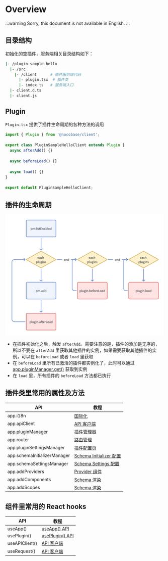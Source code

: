 # Overview

:::warning
Sorry, this document is not available in English.
:::

## 目录结构

初始化的空插件，服务端相关目录结构如下：

```bash
|- /plugin-sample-hello
  |- /src
    |- /client      # 插件服务端代码
      |- plugin.tsx  # 插件类
      |- index.ts   # 服务端入口
  |- client.d.ts
  |- client.js
```

## Plugin

`Plugin.tsx` 提供了插件生命周期的各种方法的调用

```ts
import { Plugin } from '@nocobase/client';

export class PluginSampleHelloClient extends Plugin {
  async afterAdd() {}

  async beforeLoad() {}

  async load() {}
}

export default PluginSampleHelloClient;
```

## 插件的生命周期

<img alt="插件的生命周期" src="./image.png" style="width: 600px;" />

- 在插件初始化之后，触发 `afterAdd`。需要注意的是，插件的添加是无序的，所以不要在 `afterAdd` 里获取其他插件的实例，如果需要获取其他插件的实例，可以在 `beforeLoad` 或者 `load` 里获取
- 在 `beforeLoad` 里所有已激活的插件都实例化了，此时可以通过 [app.pluginManager.get()](https://client.docs.nocobase.com/core/application/plugin-settings-manager) 获取到实例
- 在 `load` 里，所有插件的 `beforeLoad` 方法都已执行

## 插件类里常用的属性及方法

| API                          | 教程                                                                           |
| ---------------------------- | ------------------------------------------------------------------------------ |
| app.i18n                     | [国际化](/development/client/i18n)                                             |
| app.apiClient                | [API 客户端](/development/client/api-client)                                   |
| app.pluginManager            | [插件管理器](https://client.docs.nocobase.com/core/application/plugin-manager) |
| app.router                   | [路由管理](/development/client/router)                                         |
| app.pluginSettingsManager    | [插件配置页](/development/client/router#插件设置页扩展)                        |
| app.schemaInitializerManager | [Schema Initializer 配置](/development/client/ui-schema/initializer)           |
| app.schemaSettingsManager    | [Schema Settings 配置](/development/client/ui-schema/settings)                 |
| app.addProviders             | [Provider 组件](/development/client/providers)                                 |
| app.addComponents            | [Schema 渲染](/development/client/ui-schema/rendering)                         |
| app.addScopes                | [Schema 渲染](/development/client/ui-schema/rendering)                         |

## 组件里常用的 React **hooks**

| API            | 教程                                                                                          |
| -------------- | --------------------------------------------------------------------------------------------- |
| useApp()       | [useApp() API](https://client.docs.nocobase.com/core/application/application#useapp)          |
| usePlugin()    | [usePlugin() API](https://client.docs.nocobase.com/core/application/plugin-manager#useplugin) |
| useAPIClient() | [API 客户端](/development/client/api-client)                                                  |
| useRequest()   | [API 客户端](/development/client/api-client)                                                  |
